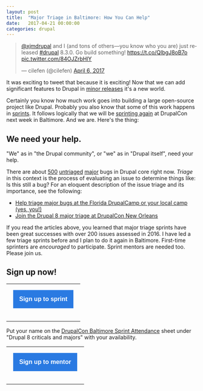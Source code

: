 ```yaml
---
layout: post
title:  "Major Triage in Baltimore: How You Can Help"
date:   2017-04-21 00:00:00
categories: drupal
---
```


<blockquote class="twitter-tweet" data-lang="en"><p lang="en" dir="ltr"><a href="https://twitter.com/xjmdrupal">@xjmdrupal</a> and I (and tons of others—you know who you are) just released <a href="https://twitter.com/hashtag/drupal?src=hash">#drupal</a> 8.3.0. Go build something! <a href="https://t.co/QIbgJ8oB7o">https://t.co/QIbgJ8oB7o</a> <a href="https://t.co/84OJZrbHlY">pic.twitter.com/84OJZrbHlY</a></p>&mdash; cilefen (@cilefen) <a href="https://twitter.com/cilefen/status/849786359833399297">April 6, 2017</a></blockquote>
<script async src="//platform.twitter.com/widgets.js" charset="utf-8"></script>

It was exciting to tweet that because it is exciting! Now that we can add significant features to Drupal in <a href="http://semver.org/">minor releases</a> it's a new world.

Certainly you know how much work goes into building a large open-source project like Drupal. Probably you also know that some of this work happens in <a href="https://www.drupal.org/sprints">sprints</a>. It follows logically that we will be
<a href="https://events.drupal.org/baltimore2017/sprints">sprinting again</a> at DrupalCon next week in Baltimore. And we are. Here's the thing:

## We need your help.

"We" as in "the Drupal community", or "we" as in "Drupal itself", need your help.

There are about <a href="https://www.drupal.org/project/issues/search/drupal?text=&assigned=&submitted=&project_issue_followers=&status[0]=1&status[1]=13&status[2]=8&priorities[0]=300&categories[0]=1&version[0]=8.x&issue_tags_op=%3C%3E&issue_tags=Triaged%20D8%20major&&order=last_comment_timestamp&sort=asc">500</a> <a href="https://www.drupal.org/node/2474049">untriaged</a> <a href="https://www.drupal.org/core/issue-priority#major-bug">major</a> bugs in Drupal core right now. <em>Triage</em> in this context is the process of evaluating an issue to determine things like: Is this still a bug? For an eloquent description of the issue triage and its importance, see the following:

  * <a href="http://xjmdrupal.org/blog/triage-majors-at-camps">Help triage major bugs at the Florida DrupalCamp or your local camp (yes, you!)</a>
  * <a href="http://xjmdrupal.org/blog/drupal-8-major-triage-new-orleans">Join the Drupal 8 major triage at DrupalCon New Orleans</a>

If you read the articles above, you learned that major triage sprints have been great successes with over 200 issues assessed in 2016. I have led a few triage sprints before and I plan to do it again in Baltimore. First-time sprinters are <em>encouraged</em> to participate. Sprint mentors are needed too. Please join us.

## Sign up now!

<table class="mcnButtonBlock" style="min-width: 100%;border-collapse: collapse;mso-table-lspace: 0pt;mso-table-rspace: 0pt;-ms-text-size-adjust: 100%;-webkit-text-size-adjust: 100%;" width="100%" border="0" cellspacing="0" cellpadding="0">
    <tbody class="mcnButtonBlockOuter">
        <tr>
            <td style="padding-top: 0;padding-right: 18px;padding-bottom: 18px;padding-left: 18px;mso-line-height-rule: exactly;-ms-text-size-adjust: 100%;-webkit-text-size-adjust: 100%;" class="mcnButtonBlockInner" valign="top" align="center">
                <table class="mcnButtonContentContainer" style="border-collapse: separate ! important;border-radius: 0px;background-color: #2a7ae2;mso-table-lspace: 0pt;mso-table-rspace: 0pt;-ms-text-size-adjust: 100%;-webkit-text-size-adjust: 100%;" border="0" cellspacing="0" cellpadding="0">
                    <tbody>
                        <tr>
                            <td class="mcnButtonContent" style="font-family: Arial;font-size: 16px;padding: 16px;mso-line-height-rule: exactly;-ms-text-size-adjust: 100%;-webkit-text-size-adjust: 100%;" valign="middle" align="center">
                                <a class="mcnButton " title="Update my availability in sprint spreadsheet" href="https://docs.google.com/spreadsheets/d/1OxtAsRs_SeKQynL5bJ_5AEmRInLdyG7m2HQBmQtNiTw/edit?usp=sharing" target="_blank" style="font-weight: bold;letter-spacing: normal;line-height: 100%;text-align: center;text-decoration: none;color: #FFFFFF;word-wrap: break-word;mso-line-height-rule: exactly;-ms-text-size-adjust: 100%;-webkit-text-size-adjust: 100%;display: block;">Sign up to sprint</a>
                            </td>
                        </tr>
                    </tbody>
                </table>
            </td>
        </tr>
    </tbody>
</table>

Put your name on the 
<a href="https://docs.google.com/spreadsheets/d/1OxtAsRs_SeKQynL5bJ_5AEmRInLdyG7m2HQBmQtNiTw/edit?usp=sharing"><i class="fa fa-drupal" aria-hidden="true"></i> DrupalCon Baltimore Sprint Attendance</a> sheet under "Drupal 8 criticals and majors" with your availability.

<table class="mcnButtonBlock" style="min-width: 100%;border-collapse: collapse;mso-table-lspace: 0pt;mso-table-rspace: 0pt;-ms-text-size-adjust: 100%;-webkit-text-size-adjust: 100%;" width="100%" border="0" cellspacing="0" cellpadding="0">
    <tbody class="mcnButtonBlockOuter">
        <tr>
            <td style="padding-top: 0;padding-right: 18px;padding-bottom: 18px;padding-left: 18px;mso-line-height-rule: exactly;-ms-text-size-adjust: 100%;-webkit-text-size-adjust: 100%;" class="mcnButtonBlockInner" valign="top" align="center">
                <table class="mcnButtonContentContainer" style="border-collapse: separate ! important;border-radius: 0px;background-color: #2a7ae2;mso-table-lspace: 0pt;mso-table-rspace: 0pt;-ms-text-size-adjust: 100%;-webkit-text-size-adjust: 100%;" border="0" cellspacing="0" cellpadding="0">
                    <tbody>
                        <tr>
                            <td class="mcnButtonContent" style="font-family: Arial;font-size: 16px;padding: 16px;mso-line-height-rule: exactly;-ms-text-size-adjust: 100%;-webkit-text-size-adjust: 100%;" valign="middle" align="center">
                                <a class="mcnButton " title="Update my availability in mentor spreadsheet" href="https://events.drupal.org/baltimore2017/sign-be-mentor" target="_blank" style="font-weight: bold;letter-spacing: normal;line-height: 100%;text-align: center;text-decoration: none;color: #FFFFFF;word-wrap: break-word;mso-line-height-rule: exactly;-ms-text-size-adjust: 100%;-webkit-text-size-adjust: 100%;display: block;">Sign up to mentor</a>
                            </td>
                        </tr>
                    </tbody>
                </table>
            </td>
        </tr>
    </tbody>
</table>